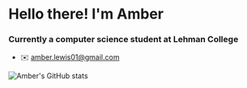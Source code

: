 # Hello there! I'm Amber

### Currently a computer science student at Lehman College
- :envelope: [amber.lewis01@gmail.com](amber.lewis01@gmail.com)


![Amber's GitHub stats](https://github-readme-stats.vercel.app/api?username=amjoy01&theme=nightowl&show_icons=true)
